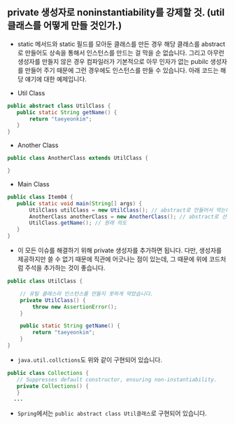## private 생성자로 noninstantiability를 강제할 것. (util 클래스를 어떻게 만들 것인가.)

 - static 메서드와 static 필드를 모아둔 클래스를 만든 경우 해당 클래스를 abstract로 만들어도 상속을 통해서 인스턴스를 만드는 걸 막을 순 없습니다. 그리고 아무런 생성자를 만들지 않은 경우 컴파일러가 기본적으로 아무 인자가 없는 pubilc 생성자를 만들어 주기 때문에 그런 경우에도 인스턴스를 만들 수 있습니다. 아래 코드는 해당 얘기에 대한 예제입니다.

 - Util Class 
 ```java
 public abstract class UtilClass {
    public static String getName() {
        return "taeyeonkim";
    }
 }
 ```
 - Another Class
 ```java
 public class AnotherClass extends UtilClass {
 
 }
 ```
 - Main Class
 ```java
 public class Item04 {
    public static void main(String[] args) {
        UtilClass utilClass = new UtilClass(); // abstract로 만들어서 막는다. 
        AnotherClass anotherClass = new AnotherClass(); // abstract로 선언해도 상속에 의한 instance 생성은 못막는다.
        UtilClass.getName(); // 원래 의도 
    }
 }
 ```
 
 - 이 모든 이슈를 해결하기 위해 private 생성자를 추가하면 됩니다.
 다만, 생성자를 제공하지만 쓸 수 없기 때문에 직관에 어긋나는 점이 있는데, 그 때문에 위에 코드처럼 주석을 추가하는 것이 좋습니다.
 
```java
public class UtilClass {

    // 유틸 클래스라 인스턴스를 만들지 못하게 막았습니다.
    private UtilClass() {
        throw new AssertionError();
    }

    public static String getName() {
        return "taeyeonkim";
    }
}
```

 - `java.util.collctions`도 위와 같이 구현되어 있습니다.
 ```java
public class Collections {
    // Suppresses default constructor, ensuring non-instantiability.
    private Collections() {
    }
   ...
```
 - `Spring`에서는 `public abstract class Util클래스`로 구현되어 있습니다.